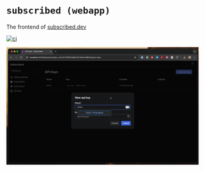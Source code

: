 # `subscribed (webapp)`

The frontend of [subscribed.dev](https://subscribed.dev)

[![ci](https://github.com/subscribeddotdev/subscribed-webapp/actions/workflows/ci.yml/badge.svg)](https://github.com/subscribeddotdev/subscribed-webapp/actions/workflows/ci.yml)

![sbs](./sbs.gif)
